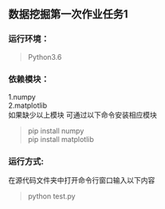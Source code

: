 ## 数据挖掘第一次作业任务1

### 运行环境：

> Python3.6

### 依赖模块：
1.numpy  
2.matplotlib  
如果缺少以上模块 可通过以下命令安装相应模块
>pip install numpy  
>pip install matplotlib
### 运行方式:
在源代码文件夹中打开命令行窗口输入以下内容
>python test.py

